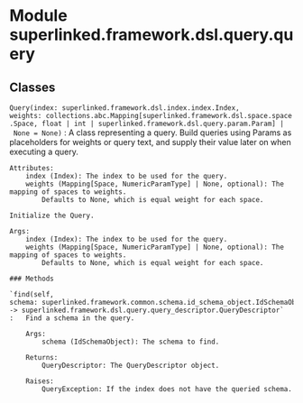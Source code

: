 Module superlinked.framework.dsl.query.query
============================================

Classes
-------

`Query(index: superlinked.framework.dsl.index.index.Index, weights: collections.abc.Mapping[superlinked.framework.dsl.space.space.Space, float | int | superlinked.framework.dsl.query.param.Param] | None = None)`
:   A class representing a query. Build queries using Params as placeholders for weights or query text,
    and supply their value later on when executing a query.
    
    Attributes:
        index (Index): The index to be used for the query.
        weights (Mapping[Space, NumericParamType] | None, optional): The mapping of spaces to weights.
            Defaults to None, which is equal weight for each space.
    
    Initialize the Query.
    
    Args:
        index (Index): The index to be used for the query.
        weights (Mapping[Space, NumericParamType] | None, optional): The mapping of spaces to weights.
            Defaults to None, which is equal weight for each space.

    ### Methods

    `find(self, schema: superlinked.framework.common.schema.id_schema_object.IdSchemaObject) ‑> superlinked.framework.dsl.query.query_descriptor.QueryDescriptor`
    :   Find a schema in the query.
        
        Args:
            schema (IdSchemaObject): The schema to find.
        
        Returns:
            QueryDescriptor: The QueryDescriptor object.
        
        Raises:
            QueryException: If the index does not have the queried schema.